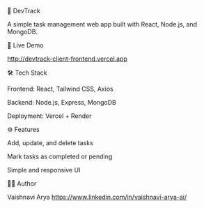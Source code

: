 🧩 DevTrack

A simple task management web app built with React, Node.js, and MongoDB.

🚀 Live Demo

http://devtrack-client-frontend.vercel.app

🛠️ Tech Stack

Frontend: React, Tailwind CSS, Axios

Backend: Node.js, Express, MongoDB

Deployment: Vercel + Render

⚙️ Features

Add, update, and delete tasks

Mark tasks as completed or pending

Simple and responsive UI

👩‍💻 Author

Vaishnavi Arya https://www.linkedin.com/in/vaishnavi-arya-ai/
